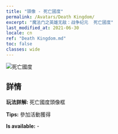 ```yaml
---
title: "頭像 - 死亡國度"
permalink: /Avatars/Death Kingdom/
excerpt: "魔法门之英雄无敌：战争纪元  死亡國度"
last_modified_at: 2021-06-30
locale: cn
ref: "Death Kingdom.md"
toc: false
classes: wide
---
```

 ![死亡國度](/images/a/avatarFrame_86.png)

## 詳情

 **玩法詳解:** 死亡國度頭像框 

 **Tips:** 參加活動獲得 

 **Is available:**  - 

